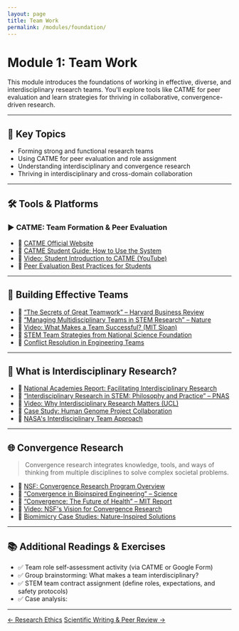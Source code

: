 ```yaml
---
layout: page
title: Team Work
permalink: /modules/foundation/
---
```


# Module 1: Team Work  
This module introduces the foundations of working in effective, diverse, and interdisciplinary research teams. You'll explore tools like CATME for peer evaluation and learn strategies for thriving in collaborative, convergence-driven research.

---

## 📌 Key Topics

- Forming strong and functional research teams  
- Using CATME for peer evaluation and role assignment  
- Understanding interdisciplinary and convergence research  
- Thriving in interdisciplinary and cross-domain collaboration  

---

## 🛠️ Tools & Platforms

### ▶️ CATME: Team Formation & Peer Evaluation

- 🔗 [CATME Official Website](https://info.catme.org/)
- 📄 [CATME Student Guide: How to Use the System](https://info.catme.org/student/student-help/)
- 🎥 [Video: Student Introduction to CATME (YouTube)](https://www.youtube.com/watch?v=mLTBtksrTFY)
- 📄 [Peer Evaluation Best Practices for Students](https://info.catme.org/student/student-help/peer-evaluation/)

---

## 👥 Building Effective Teams

- 📄 [“The Secrets of Great Teamwork” – Harvard Business Review](https://hbr.org/2016/06/the-secrets-of-great-teamwork)
- 📄 [“Managing Multidisciplinary Teams in STEM Research” – Nature](https://www.nature.com/articles/d41586-020-01789-8)
- 🎥 [Video: What Makes a Team Successful? (MIT Sloan)](https://www.youtube.com/watch?v=Q8pA3JH3jYg)
- 📄 [STEM Team Strategies from National Science Foundation](https://www.nsf.gov/pubs/2018/nsf18045/nsf18045.pdf)
- 📄 [Conflict Resolution in Engineering Teams](https://ctl.yale.edu/sites/default/files/basic-page-supplementary-materials-files/team_agreement_template_1.pdf)

---

## 🔬 What is Interdisciplinary Research?

- 📄 [National Academies Report: Facilitating Interdisciplinary Research](https://nap.nationalacademies.org/catalog/11153/facilitating-interdisciplinary-research)
- 📄 [“Interdisciplinary Research in STEM: Philosophy and Practice” – PNAS](https://www.pnas.org/doi/10.1073/pnas.0400238101)
- 🎥 [Video: Why Interdisciplinary Research Matters (UCL)](https://www.youtube.com/watch?v=sflgjko2nao)
- 📄 [Case Study: Human Genome Project Collaboration](https://www.genome.gov/about-genomics/educational-resources/fact-sheets/human-genome-project)
- 📄 [NASA's Interdisciplinary Team Approach](https://www.nasa.gov/hrp/bodyinspace)

---

## 🌐 Convergence Research

> Convergence research integrates knowledge, tools, and ways of thinking from multiple disciplines to solve complex societal problems.

- 📄 [NSF: Convergence Research Program Overview](https://www.nsf.gov/od/oia/convergence/index.jsp)
- 📄 [“Convergence in Bioinspired Engineering” – Science](https://www.science.org/doi/10.1126/science.1246431)
- 📄 [“Convergence: The Future of Health” – MIT Report](https://dc.mit.edu/sites/default/files/2020-07/Convergence_The_Future_of_Health.pdf)
- 🎥 [Video: NSF's Vision for Convergence Research](https://www.youtube.com/watch?v=JWbZ3TbTKF8)
- 📄 [Biomimicry Case Studies: Nature-Inspired Solutions](https://biomimicry.org/what-is-biomimicry/)

---

## 📚 Additional Readings & Exercises

- ✅ Team role self-assessment activity (via CATME or Google Form)
- ✅ Group brainstorming: What makes a team interdisciplinary?
- ✅ STEM team contract assignment (define roles, expectations, and safety protocols)
- ✅ Case analysis: 

---

<div class="module-nav">
  <a href="{{ site.baseurl }}/modules/ethics/" class="btn">← Research Ethics</a>
  <a href="{{ site.baseurl }}/modules/science/" class="btn">Scientific Writing & Peer Review →</a>
</div>

